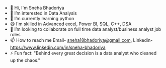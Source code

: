 - 👋 Hi, I'm Sneha Bhadoriya
- 👀 I’m interested in Data Analysis
- 🌱 I’m currently learning python
- 😄 I'm skilled in Advanced excel, Power BI, SQL, C++, DSA
- 💞️ I’m looking to collaborate on full time data analyst/business analyst job roles
- 📫 How to reach me Email- sneha18bhadoriya@gmail.com, Linkedin- https://www.linkedin.com/in/sneha-bhadoriya
- ⚡ Fun fact: "Behind every great decision is a data analyst who cleaned up the chaos."
